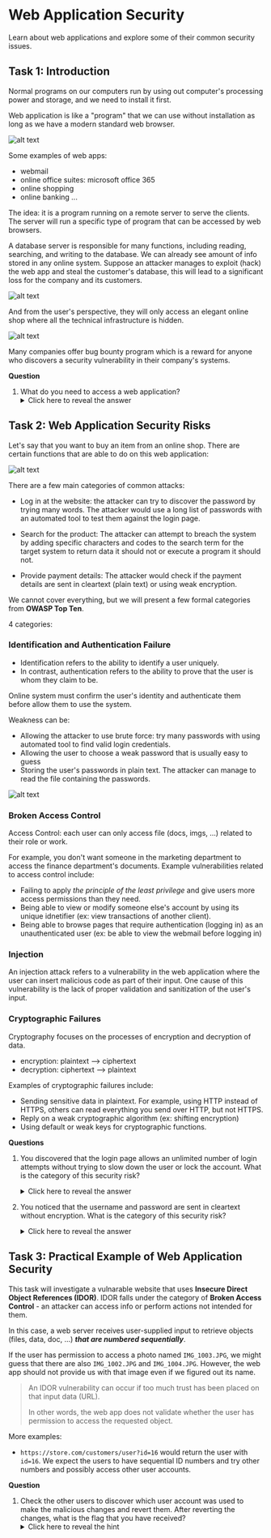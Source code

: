 # Web Application Security

Learn about web applications and explore some of their common security issues.

## Task 1: Introduction

Normal programs on our computers run by using out computer's processing power and storage, and we need to install it first.

Web application is like a "program" that we can use without installation as long as we have a modern standard web browser.

![alt text](image.png)

Some examples of web apps:
+ webmail
+ online office suites: microsoft office 365
+ online shopping
+ online banking
...

The idea: it is a program running on a remote server to serve the clients. The server will run a specific type of program that can be accessed by web browsers.

A database server is responsible for many functions, including reading, searching, and writing to the database. We can already see amount of info stored in any online system. Suppose an attacker manages to exploit (hack) the web app and steal the customer's database, this will lead to a significant loss for the company and its customers.

![alt text](image-1.png)

And from the user's perspective, they will only access an elegant online shop where all the technical infrastructure is hidden.

![alt text](image-2.png)

Many companies offer bug bounty program which is a reward for anyone who discovers a security vulnerability in their company's systems. 

**Question**

1. What do you need to access a web application?
    <details>
      <summary>Click here to reveal the answer</summary>
      Browser
    </details>

## Task 2: Web Application Security Risks

Let's say that you want to buy an item from an online shop. There are certain functions that are able to do on this web application:

![alt text](image-3.png)

There are a few main categories of common attacks:

+ Log in at the website: the attacker can try to discover the password by trying many words. The attacker would use a long list of passwords with an automated tool to test them against the login page.

+ Search for the product: The attacker can attempt to breach the system by adding specific characters and codes to the search term for the target system to return data it should not or execute a program it should not.

+ Provide payment details: The attacker would check if the payment details are sent in cleartext (plain text) or using weak encryption.

We cannot cover everything, but we will present a few formal categories from **OWASP Top Ten**. 

4 categories:

### Identification and Authentication Failure

- Identification refers to the ability to identify a user uniquely.
- In contrast, authentication refers to the ability to prove that the user is whom they claim to be.

Online system must confirm the user's identity and authenticate them before allow them to use the system.

Weakness can be:
+ Allowing the attacker to use brute force: try many passwords with using automated tool to find valid login credentials.
+ Allowing the user to choose a weak password that is usually easy to guess
+ Storing the user's passwords in plain text. The attacker can manage to read the file containing the passwords.

![alt text](image-4.png)

### Broken Access Control

Access Control: each user can only access file (docs, imgs, ...) related to their role or work.

For example, you don't want someone in the marketing department to access the finance department's documents. Example vulnerabilities related to access control include:
+ Failing to apply *the principle of the least privilege* and give users more access permissions than they need.
+ Being able to view or modify someone else's account by using its unique idnetifier (ex: view transactions of another client).
+ Being able to browse pages that require authentication (logging in) as an unauthenticated user (ex: be able to view the webmail before logging in)

### Injection

An injection attack refers to a vulnerability in the web application where the user can insert malicious code as part of their input. One cause of this vulnerability is the lack of proper validation and sanitization of the user's input.

### Cryptographic Failures

Cryptography focuses on the processes of encryption and decryption of data. 

+ encryption: plaintext --> ciphertext
+ decryption: ciphertext --> plaintext 

Examples of cryptographic failures include:
+ Sending sensitive data in plaintext. For example, using HTTP instead of HTTPS, others can read everything you send over HTTP, but not HTTPS.
+ Reply on a weak cryptographic algorithm (ex: shifting encryption)
+ Using default or weak keys for cryptographic functions. 

**Questions**
1. You discovered that the login page allows an unlimited number of login attempts without trying to slow down the user or lock the account. What is the category of this security risk?
    <details>
        <summary>Click here to reveal the answer</summary>
        Identification and Authentication Failure
    </details>

2. You noticed that the username and password are sent in cleartext without encryption. What is the category of this security risk?
    <details>
        <summary>Click here to reveal the answer</summary>
        Cryptographic Failures
    </details>

## Task 3: Practical Example of Web Application Security

This task will investigate a vulnarable website that uses **Insecure Direct Object References (IDOR)**. IDOR falls under the category of **Broken Access Control** - an attacker can access info or perform actions not intended for them. 

In this case, a web server receives user-supplied input to retrieve objects (files, data, doc, ...) ***that are numbered sequentially***.

If the user has permission to access a photo named `IMG_1003.JPG`, we might guess that there are also `IMG_1002.JPG` and `IMG_1004.JPG`. However, the web app should not provide us with that image even if we figured out its name.

> An IDOR vulnerability can occur if too much trust has been placed on that input data (URL). 
>
> In other words, the web app does not validate whether the user has permission to access the requested object.

More examples:
+ `https://store.com/customers/user?id=16` would return the user with `id=16`. We expect the users to have sequential ID numbers and try other numbers and possibly access other user accounts.

**Question**
1. Check the other users to discover which user account was used to make the malicious changes and revert them. After reverting the changes, what is the flag that you have received?
    <details>
        <summary>Click here to reveal the hint</summary>
        THM{IDOR_EXPLORED} 
    </details>